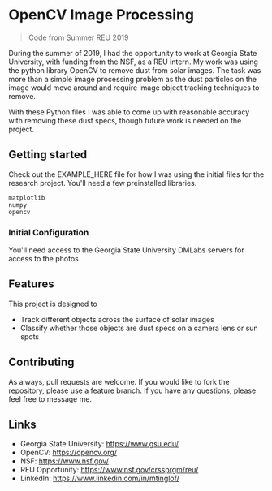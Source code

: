 # OpenCV Image Processing
> Code from Summer REU 2019

During the summer of 2019, I had the opportunity to work at Georgia State University, with funding from the NSF, as a REU intern. My work was using the python library OpenCV to remove dust from solar images. The task was more than a simple image processing problem as the dust particles on the image would move around and require image object tracking techniques to remove. 

With these Python files I was able to come up with reasonable accuracy with removing these dust specs, though future work is needed on the project. 

## Getting started

Check out the EXAMPLE_HERE file for how I was using the initial files for the research project. You'll need a few preinstalled libraries. 

```
matplotlib
numpy 
opencv
```

### Initial Configuration

You'll need access to the Georgia State University DMLabs servers for access to the photos

## Features

This project is designed to 
* Track different objects across the surface of solar images 
* Classify whether those objects are dust specs on a camera lens or sun spots 

## Contributing

As always, pull requests are welcome. If you would like to fork the repository, please use a feature branch. 
If you have any questions, please feel free to message me. 

## Links

- Georgia State University: https://www.gsu.edu/
- OpenCV: https://opencv.org/
- NSF: https://www.nsf.gov/
- REU Opportunity: https://www.nsf.gov/crssprgm/reu/
- LinkedIn: https://www.linkedin.com/in/mtinglof/
